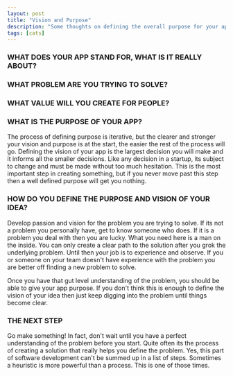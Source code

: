 ```yaml
---
layout: post
title: "Vision and Purpose"
description: "Some thoughts on defining the overall purpose for your app, or project."
tags: [cats]
---
```


### WHAT DOES YOUR APP STAND FOR, WHAT IS IT REALLY ABOUT?
### WHAT PROBLEM ARE YOU TRYING TO SOLVE?
### WHAT VALUE WILL YOU CREATE FOR PEOPLE?
### WHAT IS THE PURPOSE OF YOUR APP?

The process of defining purpose is iterative, but the clearer and stronger your vision and purpose is at the start, the easier the rest of the process will go. Defining the vision of your app is the largest decision you will make and it informs all the smaller decisions. Like any decision in a startup, its subject to change and must be made without too much hesitation. This is the most important step in creating something, but if you never move past this step then a well defined purpose will get you nothing. 

### HOW DO YOU DEFINE THE PURPOSE AND VISION OF YOUR IDEA? 

Develop passion and vision for the problem you are trying to solve. If its not a problem you personally have, get to know someone who does. If it is a problem you deal with then you are lucky. What you need here is a man on the inside. You can only create a clear path to the solution after you grok the underlying problem. Until then your job is to experience and observe. If you or someone on your team doesn't have experience with the problem you are better off finding a new problem to solve.

Once you have that gut level understanding of the problem, you should be able to give your app purpose. If you don't think this is enough to define the vision of your idea then just keep digging into the problem until things become clear.

### THE NEXT STEP

Go make something! In fact, don't wait until you have a perfect understanding of the problem before you start. Quite often its the process of creating a solution that really helps you define the problem. Yes, this part of software development can't be summed up in a list of steps. Sometimes a heuristic is more powerful than a process. This is one of those times.
